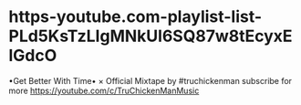 # https-youtube.com-playlist-list-PLd5KsTzLIgMNkUl6SQ87w8tEcyxElGdcO
•Get Better With Time• × Official Mixtape by #truchickenman  subscribe for more https://youtube.com/c/TruChickenManMusic
